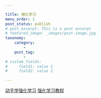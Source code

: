 ```yaml
---

title: 强化学习
menu_order: 1
post_status: publish
# post_excerpt: This is a post excerpt
# featured_image: _images/post-image.jpg
taxonomy:
    category:
        - 
    post_tag:
        - 
# custom_fields:
#     field1: value 1
#     field2: value 2

---
```

[动手学强化学习](./动手学强化学习/index.md)
[强化学习教程](./强化学习教程/index.md)
